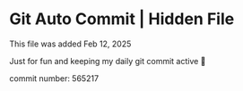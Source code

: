 # Git Auto Commit | Hidden File

This file was added Feb 12, 2025

Just for fun and keeping my daily git commit active 🤪

commit number: 565217
